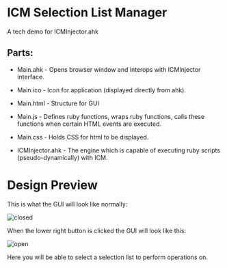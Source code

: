 # ICM Selection List Manager

A tech demo for ICMInjector.ahk

## Parts:

* Main.ahk        - Opens browser window and interops with ICMInjector interface.
* Main.ico        - Icon for application (displayed directly from ahk).
* Main.html       - Structure for GUI
* Main.js         - Defines ruby functions, wraps ruby functions, calls these functions when certain HTML events are executed.
* Main.css        - Holds CSS for html to be displayed.

* ICMInjector.ahk - The engine which is capable of executing ruby scripts (pseudo-dynamically) with ICM.

# Design Preview

This is what the GUI will look like normally:

![closed](\resources\closed)

When the lower right button is clicked the GUI will look like this:

![open](\resources\open)

Here you will be able to select a selection list to perform operations on.

